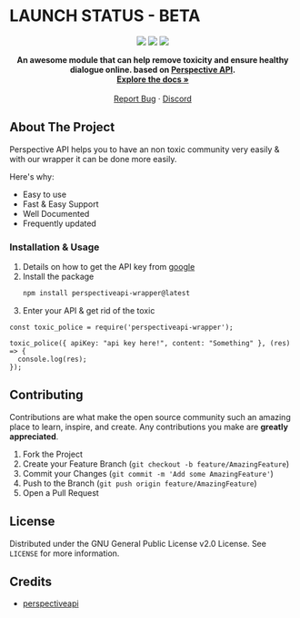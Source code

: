 # LAUNCH STATUS - BETA

<p align="center">
   <img src="https://img.shields.io/github/stars/Meme-Development/perspectiveapi-wrapper.svg?style=for-the-badge">
   <img src="https://img.shields.io/github/issues/Meme-Development/perspectiveapi-wrapper.svg?style=for-the-badge">
   <img src="https://img.shields.io/github/license/Meme-Development/perspectiveapi-wrapper.svg?style=for-the-badge">
</p>   

<p align="center">
    <strong> An awesome module that can help remove toxicity and ensure healthy dialogue online. based on <a href="https://www.perspectiveapi.com/">Perspective API</a>.</strong>
    <br />
    <a href="https://github.com/Meme-Development/perspectiveapi-wrapper/wiki"><strong>Explore the docs »</strong></a>
    <br />
    <br />
    <a href="https://github.com/Yash094/Memer-API/issues">Report Bug</a>
    ·
    <a href="https://memer-api.live/discord">Discord</a>
  </p>
</p>


## About The Project

Perspective API helps you to have an non toxic community very easily & with our wrapper it can be done more easily.

Here's why:
* Easy to use
* Fast & Easy Support
* Well Documented
* Frequently updated


### Installation & Usage

1. Details on how to get the API key from [google](https://developers.perspectiveapi.com/s/docs-get-started)
2. Install the package
   ```sh
   npm install perspectiveapi-wrapper@latest
   ```
3. Enter your API & get rid of the toxic
```
const toxic_police = require('perspectiveapi-wrapper');

toxic_police({ apiKey: "api key here!", content: "Something" }, (res) => {
  console.log(res);
});
```

<!-- CONTRIBUTING -->
## Contributing

Contributions are what make the open source community such an amazing place to learn, inspire, and create. Any contributions you make are **greatly appreciated**.

1. Fork the Project
2. Create your Feature Branch (`git checkout -b feature/AmazingFeature`)
3. Commit your Changes (`git commit -m 'Add some AmazingFeature'`)
4. Push to the Branch (`git push origin feature/AmazingFeature`)
5. Open a Pull Request



<!-- LICENSE -->
## License

Distributed under the GNU General Public License v2.0 License. See `LICENSE` for more information.


<!-- Credits -->
## Credits
* [perspectiveapi](https://www.perspectiveapi.com)


